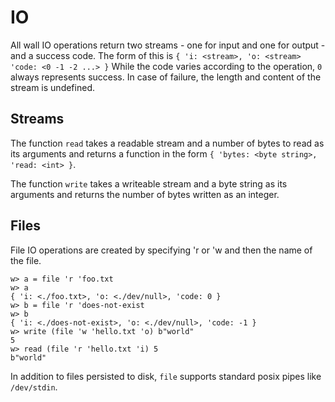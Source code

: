 # IO

All wall IO operations return two streams - one for input and one for output - and a success code. The form of this is `{ 'i: <stream>, 'o: <stream> 'code: <0 -1 -2 ...> }` While the code varies according to the operation, `0` always represents success. In case of failure, the length and content of the stream is undefined.

## Streams

The function `read` takes a readable stream and a number of bytes to read as its arguments and returns a function in the form `{ 'bytes: <byte string>, 'read: <int> }`.

The function `write` takes a writeable stream and a byte string as its arguments and returns the number of bytes written as an integer.

## Files

File IO operations are created by specifying 'r or 'w and then the name of the file.

```
w> a = file 'r 'foo.txt
w> a
{ 'i: <./foo.txt>, 'o: <./dev/null>, 'code: 0 }
w> b = file 'r 'does-not-exist
w> b
{ 'i: <./does-not-exist>, 'o: <./dev/null>, 'code: -1 }
w> write (file 'w 'hello.txt 'o) b"world"
5
w> read (file 'r 'hello.txt 'i) 5
b"world"
```

In addition to files persisted to disk, `file` supports standard posix pipes like `/dev/stdin`.